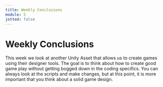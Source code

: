 ```yaml
---
title: Weekly Conclusions
module: 5
jotted: false
---
```


# Weekly Conclusions

This week we look at another Unity Asset that allows us to create games using their designer tools.  The goal is to think about how to create good game play without getting bogged down in the coding specifics.  You can always look at the scripts and make changes, but at this point, it is more important that you think about a solid game design.